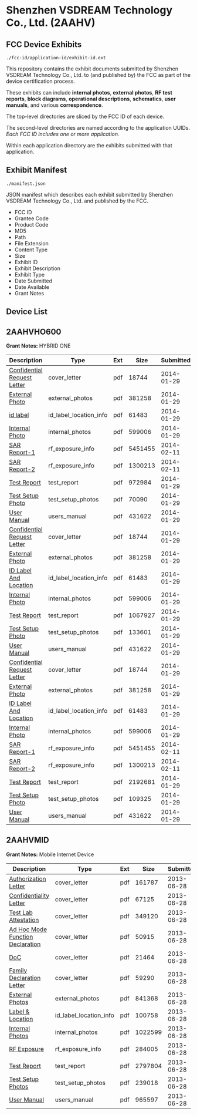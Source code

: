 # Shenzhen VSDREAM Technology Co., Ltd. (2AAHV)
## FCC Device Exhibits

```
./fcc-id/application-id/exhibit-id.ext
```

This repository contains the exhibit documents submitted by Shenzhen VSDREAM Technology Co., Ltd. to (and published by) the FCC as part of the device certification process.

These exhibits can include **internal photos**, **external photos**, **RF test reports**, **block diagrams**, **operational descriptions**, **schematics**, **user manuals**, and various **correspondence**.

The top-level directories are sliced by the FCC ID of each device.

The second-level directories are named according to the application UUIDs. *Each FCC ID includes one or more application.*

Within each application directory are the exhibits submitted with that application. 

## Exhibit Manifest

```
./manifest.json
```

JSON manifest which describes each exhibit submitted by Shenzhen VSDREAM Technology Co., Ltd. and published by the FCC.

- FCC ID
- Grantee Code
- Product Code
- MD5
- Path
- File Extension
- Content Type
- Size
- Exhibit ID
- Exhibit Description
- Exhibit Type
- Date Submitted
- Date Available
- Grant Notes

## Device List
## 2AAHVHO600
**Grant Notes:** HYBRID ONE

| Description | Type | Ext | Size | Submitted | Available |
| ----------- | ---- | --- | ---- | --------- | --------- |
| [Confidential Request Letter](2AAHVHO600/7e9646d38de12c79051b8c8cfa6540fa/2180552.pdf) | cover_letter | pdf | 18744 | 2014-01-29 | 2014-01-29 |
| [External Photo](2AAHVHO600/7e9646d38de12c79051b8c8cfa6540fa/2180550.pdf) | external_photos | pdf | 381258 | 2014-01-29 | 2014-01-29 |
| [id label](2AAHVHO600/7e9646d38de12c79051b8c8cfa6540fa/2180554.pdf) | id_label_location_info | pdf | 61483 | 2014-01-29 | 2014-01-29 |
| [Internal Photo](2AAHVHO600/7e9646d38de12c79051b8c8cfa6540fa/2180553.pdf) | internal_photos | pdf | 599006 | 2014-01-29 | 2014-01-29 |
| [SAR Report-1](2AAHVHO600/7e9646d38de12c79051b8c8cfa6540fa/2186261.pdf) | rf_exposure_info | pdf | 5451455 | 2014-02-11 | 2014-01-29 |
| [SAR Report-2](2AAHVHO600/7e9646d38de12c79051b8c8cfa6540fa/2186262.pdf) | rf_exposure_info | pdf | 1300213 | 2014-02-11 | 2014-01-29 |
| [Test Report](2AAHVHO600/7e9646d38de12c79051b8c8cfa6540fa/2180565.pdf) | test_report | pdf | 972984 | 2014-01-29 | 2014-01-29 |
| [Test Setup Photo](2AAHVHO600/7e9646d38de12c79051b8c8cfa6540fa/2180569.pdf) | test_setup_photos | pdf | 70090 | 2014-01-29 | 2014-01-29 |
| [User Manual](2AAHVHO600/7e9646d38de12c79051b8c8cfa6540fa/2180556.pdf) | users_manual | pdf | 431622 | 2014-01-29 | 2014-01-29 |
| [Confidential Request Letter](2AAHVHO600/6ec84653bffde0105fcb7ca566704013/2180552.pdf) | cover_letter | pdf | 18744 | 2014-01-29 | 2014-01-29 |
| [External Photo](2AAHVHO600/6ec84653bffde0105fcb7ca566704013/2180550.pdf) | external_photos | pdf | 381258 | 2014-01-29 | 2014-01-29 |
| [ID Label And Location](2AAHVHO600/6ec84653bffde0105fcb7ca566704013/2180554.pdf) | id_label_location_info | pdf | 61483 | 2014-01-29 | 2014-01-29 |
| [Internal Photo](2AAHVHO600/6ec84653bffde0105fcb7ca566704013/2180553.pdf) | internal_photos | pdf | 599006 | 2014-01-29 | 2014-01-29 |
| [Test Report](2AAHVHO600/6ec84653bffde0105fcb7ca566704013/2180551.pdf) | test_report | pdf | 1067927 | 2014-01-29 | 2014-01-29 |
| [Test Setup Photo](2AAHVHO600/6ec84653bffde0105fcb7ca566704013/2180555.pdf) | test_setup_photos | pdf | 133601 | 2014-01-29 | 2014-01-29 |
| [User Manual](2AAHVHO600/6ec84653bffde0105fcb7ca566704013/2180556.pdf) | users_manual | pdf | 431622 | 2014-01-29 | 2014-01-29 |
| [Confidential Request Letter](2AAHVHO600/464901a41304300000e9e639e9d3b22f/2180552.pdf) | cover_letter | pdf | 18744 | 2014-01-29 | 2014-01-29 |
| [External Photo](2AAHVHO600/464901a41304300000e9e639e9d3b22f/2180550.pdf) | external_photos | pdf | 381258 | 2014-01-29 | 2014-01-29 |
| [ID Label And Location](2AAHVHO600/464901a41304300000e9e639e9d3b22f/2180554.pdf) | id_label_location_info | pdf | 61483 | 2014-01-29 | 2014-01-29 |
| [Internal Photo](2AAHVHO600/464901a41304300000e9e639e9d3b22f/2180553.pdf) | internal_photos | pdf | 599006 | 2014-01-29 | 2014-01-29 |
| [SAR Report-1](2AAHVHO600/464901a41304300000e9e639e9d3b22f/2186261.pdf) | rf_exposure_info | pdf | 5451455 | 2014-02-11 | 2014-01-29 |
| [SAR Report-2](2AAHVHO600/464901a41304300000e9e639e9d3b22f/2186262.pdf) | rf_exposure_info | pdf | 1300213 | 2014-02-11 | 2014-01-29 |
| [Test Report](2AAHVHO600/464901a41304300000e9e639e9d3b22f/2180592.pdf) | test_report | pdf | 2192681 | 2014-01-29 | 2014-01-29 |
| [Test Setup Photo](2AAHVHO600/464901a41304300000e9e639e9d3b22f/2180593.pdf) | test_setup_photos | pdf | 109325 | 2014-01-29 | 2014-01-29 |
| [User Manual](2AAHVHO600/464901a41304300000e9e639e9d3b22f/2180556.pdf) | users_manual | pdf | 431622 | 2014-01-29 | 2014-01-29 |
## 2AAHVMID
**Grant Notes:** Mobile Internet Device

| Description | Type | Ext | Size | Submitted | Available |
| ----------- | ---- | --- | ---- | --------- | --------- |
| [Authorization Letter](2AAHVMID/15016f6f5a8e2788760e0f374cf66242/2004192.pdf) | cover_letter | pdf | 161787 | 2013-06-28 | 2013-06-28 |
| [Confidentiality Letter](2AAHVMID/15016f6f5a8e2788760e0f374cf66242/2004193.pdf) | cover_letter | pdf | 67125 | 2013-06-28 | 2013-06-28 |
| [Test Lab Attestation](2AAHVMID/15016f6f5a8e2788760e0f374cf66242/2004194.pdf) | cover_letter | pdf | 349120 | 2013-06-28 | 2013-06-28 |
| [Ad Hoc Mode Function Declaration](2AAHVMID/15016f6f5a8e2788760e0f374cf66242/2004195.pdf) | cover_letter | pdf | 50915 | 2013-06-28 | 2013-06-28 |
| [DoC](2AAHVMID/15016f6f5a8e2788760e0f374cf66242/2004196.pdf) | cover_letter | pdf | 21464 | 2013-06-28 | 2013-06-28 |
| [Family Declaration Letter](2AAHVMID/15016f6f5a8e2788760e0f374cf66242/2004197.pdf) | cover_letter | pdf | 59290 | 2013-06-28 | 2013-06-28 |
| [External Photos](2AAHVMID/15016f6f5a8e2788760e0f374cf66242/2004204.pdf) | external_photos | pdf | 841368 | 2013-06-28 | 2013-06-28 |
| [Label & Location](2AAHVMID/15016f6f5a8e2788760e0f374cf66242/2004206.pdf) | id_label_location_info | pdf | 100758 | 2013-06-28 | 2013-06-28 |
| [Internal Photos](2AAHVMID/15016f6f5a8e2788760e0f374cf66242/2004205.pdf) | internal_photos | pdf | 1022599 | 2013-06-28 | 2013-06-28 |
| [RF Exposure](2AAHVMID/15016f6f5a8e2788760e0f374cf66242/2004202.pdf) | rf_exposure_info | pdf | 284005 | 2013-06-28 | 2013-06-28 |
| [Test Report](2AAHVMID/15016f6f5a8e2788760e0f374cf66242/2004201.pdf) | test_report | pdf | 2797804 | 2013-06-28 | 2013-06-28 |
| [Test Setup Photos](2AAHVMID/15016f6f5a8e2788760e0f374cf66242/2004203.pdf) | test_setup_photos | pdf | 239018 | 2013-06-28 | 2013-06-28 |
| [User Manual](2AAHVMID/15016f6f5a8e2788760e0f374cf66242/2004207.pdf) | users_manual | pdf | 965597 | 2013-06-28 | 2013-06-28 |
